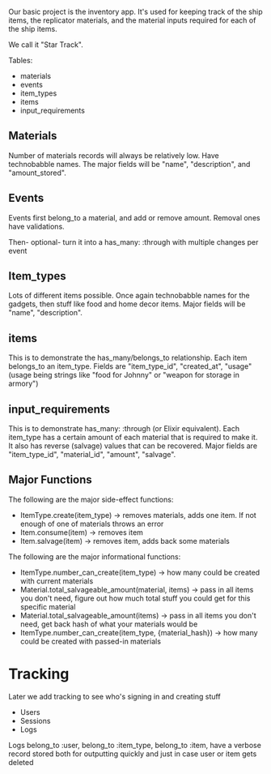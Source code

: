 Our basic project is the inventory app.  It's used for keeping track of the ship items, the replicator materials, and the material inputs required for each of the ship items.

We call it "Star Track".

Tables:
* materials
* events
* item_types
* items
* input_requirements

## Materials

Number of materials records will always be relatively low.  Have technobabble names.  The major fields will be "name", "description", and "amount_stored".

## Events

Events first belong_to a material, and add or remove amount.  Removal ones have validations.

Then- optional- turn it into a has_many: :through with multiple changes per event

## Item_types

Lots of different items possible.  Once again technobabble names for the gadgets, then stuff like food and home decor items.  Major fields will be "name", "description".

## items

This is to demonstrate the has_many/belongs_to relationship.  Each item belongs_to an item_type.  Fields are "item_type_id", "created_at", "usage" (usage being strings like "food for Johnny" or "weapon for storage in armory")

## input_requirements

This is to demonstrate has_many: :through (or Elixir equivalent).  Each item_type has a certain amount of each material that is required to make it.  It also has reverse (salvage) values that can be recovered.  Major fields are "item_type_id", "material_id", "amount", "salvage".

## Major Functions

The following are the major side-effect functions:

* ItemType.create(item_type) -> removes materials, adds one item.  If not enough of one of materials throws an error
* Item.consume(item) -> removes item
* Item.salvage(item) -> removes item, adds back some materials

The following are the major informational functions:

* ItemType.number_can_create(item_type) -> how many could be created with current materials
* Material.total_salvageable_amount(material, items) -> pass in all items you don't need, figure out how much total stuff you could get for this specific material
* Material.total_salvageable_amount(items) -> pass in all items you don't need, get back hash of what your materials would be
* ItemType.number_can_create(item_type, {material_hash}) -> how many could be created with passed-in materials

# Tracking

Later we add tracking to see who's signing in and creating stuff

* Users
* Sessions
* Logs

Logs belong_to :user, belong_to :item_type, belong_to :item, have a verbose record stored both for outputting quickly and just in case user or item gets deleted
